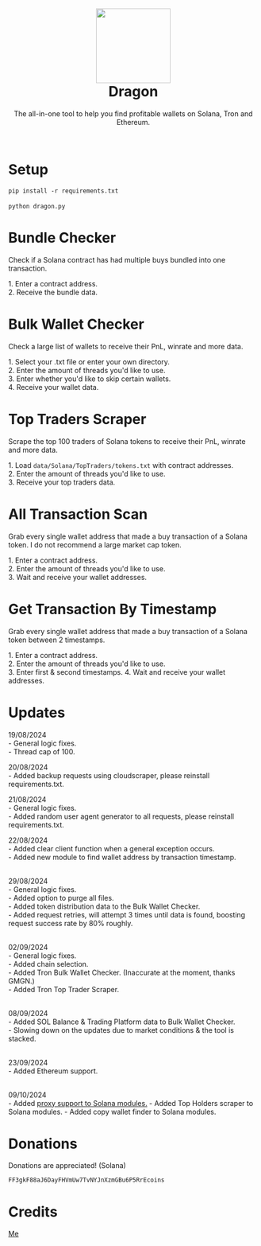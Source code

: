 <h1 align="center">
	<img src="https://i.imgur.com/Ok56fSu.png" width="150px"><br>
    Dragon
</h1>
<p align="center">
	The all-in-one tool to help you find profitable wallets on Solana, Tron and Ethereum.
</p><br>
<h1 align="left">
Setup
</h1>

`
pip install -r requirements.txt
`
<br><br>
`
python dragon.py
`

<h1 align="left">
Bundle Checker 
</h1>
<p>Check if a Solana contract has had multiple buys bundled into one transaction.</p>
<p>
1. Enter a contract address.<br>
2. Receive the bundle data.
</p>

<h1 align="left">
Bulk Wallet Checker
</h1>
<p>Check a large list of wallets to receive their PnL, winrate and more data.</p>
<p>
1. Select your .txt file or enter your own directory.<br>
2. Enter the amount of threads you'd like to use.<br>
3. Enter whether you'd like to skip certain wallets.<br>
4. Receive your wallet data.
</p>

<h1 align="left">
Top Traders Scraper
</h1>
<p>Scrape the top 100 traders of Solana tokens to receive their PnL, winrate and more data.</p>
<p>
1. Load <code>data/Solana/TopTraders/tokens.txt</code> with contract addresses.<br>
2. Enter the amount of threads you'd like to use.<br>
3. Receive your top traders data.
</p>

<h1 align="left">
All Transaction Scan
</h1>
<p>Grab every single wallet address that made a buy transaction of a Solana token. I do not recommend a large market cap token.</p>
<p>
1. Enter a contract address. <br>
2. Enter the amount of threads you'd like to use.<br>
3. Wait and receive your wallet addresses.
</p>

<h1 align="left">
Get Transaction By Timestamp
</h1>
<p>Grab every single wallet address that made a buy transaction of a Solana token between 2 timestamps.</p>
<p>
1. Enter a contract address. <br>
2. Enter the amount of threads you'd like to use.<br>
3. Enter first & second timestamps.
4. Wait and receive your wallet addresses.
</p>

<h1 align="left">
Updates
</h1>
<p>
19/08/2024<br>
- General logic fixes.<br>
- Thread cap of 100.
</p>
<p>
20/08/2024<br>
- Added backup requests using cloudscraper, please reinstall requirements.txt.
</p>
<p>
21/08/2024<br>
- General logic fixes.<br>
- Added random user agent generator to all requests, please reinstall requirements.txt.
</p>
22/08/2024<br>
- Added clear client function when a general exception occurs.<br>
- Added new module to find wallet address by transaction timestamp.
<p><br>
29/08/2024<br>
- General logic fixes.<br>
- Added option to purge all files.<br>
- Added token distribution data to the Bulk Wallet Checker.<br>
- Added request retries, will attempt 3 times until data is found, boosting request success rate by 80% roughly.
</p><br>
02/09/2024<br>
- General logic fixes.<br>
- Added chain selection.<br>
- Added Tron Bulk Wallet Checker. (Inaccurate at the moment, thanks GMGN.)<br>
- Added Tron Top Trader Scraper.
<p><br>
08/09/2024<br>
- Added SOL Balance & Trading Platform data to Bulk Wallet Checker.<br>
- Slowing down on the updates due to market conditions & the tool is stacked.
</p>
<p><br>
23/09/2024<br>
- Added Ethereum support.<br>
</p>
<p><br>
09/10/2024<br>
- Added <a href="https://github.com/1f1n/Dragon/blob/main/Dragon/data/Proxies/proxies.txt">proxy support to Solana modules.</a>
- Added Top Holders scraper to Solana modules.
- Added copy wallet finder  to Solana modules.
</p>
<h1 align="left">
Donations
</h1>
Donations are appreciated! (Solana)

```
FF3gkF88aJ6DayFHVmUw7TvNYJnXzmGBu6P5RrEcoins
```

<h1 align="left">
Credits
</h1>
<a href="https://github.com/1f1n">
Me<br>
</a>
